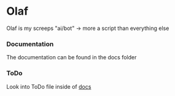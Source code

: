 # Olaf

Olaf is my screeps "ai/bot" -> more a script than everything else

### Documentation

The documentation can be found in the docs folder

### ToDo

Look into ToDo file inside of [docs](../docs/ToDo.md)